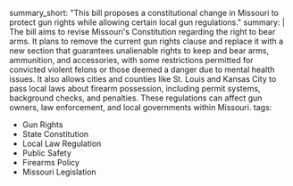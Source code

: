 summary_short: "This bill proposes a constitutional change in Missouri to protect gun rights while allowing certain local gun regulations."
summary: |
  The bill aims to revise Missouri's Constitution regarding the right to bear arms. It plans to remove the current gun rights clause and replace it with a new section that guarantees unalienable rights to keep and bear arms, ammunition, and accessories, with some restrictions permitted for convicted violent felons or those deemed a danger due to mental health issues. It also allows cities and counties like St. Louis and Kansas City to pass local laws about firearm possession, including permit systems, background checks, and penalties. These regulations can affect gun owners, law enforcement, and local governments within Missouri.
tags:
  - Gun Rights
  - State Constitution
  - Local Law Regulation
  - Public Safety
  - Firearms Policy
  - Missouri Legislation
